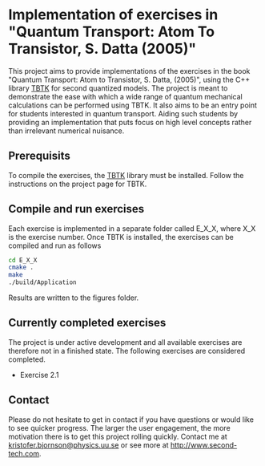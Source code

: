 # Implementation of exercises in "Quantum Transport: Atom To Transistor, S. Datta (2005)"

This project aims to provide implementations of the exercises in the book "Quantum Transport: Atom to Transistor, S. Datta, (2005)", using the C++ library [TBTK](https://github.com/dafer45/TBTK/) for second quantized models.
The project is meant to demonstrate the ease with which a wide range of quantum mechanical calculations can be performed using TBTK.
It also aims to be an entry point for students interested in quantum transport.
Aiding such students by providing an implementation that puts focus on high level concepts rather than irrelevant numerical nuisance.

## Prerequisits
To compile the exercises, the [TBTK](https://github.com/dafer45/TBTK/) library must be installed.
Follow the instructions on the project page for TBTK.

## Compile and run exercises
Each exercise is implemented in a separate folder called E_X_X, where X_X is the exercise number.
Once TBTK is installed, the exercises can be compiled and run as follows
```bash
cd E_X_X
cmake .
make
./build/Application
```
Results are written to the figures folder.

## Currently completed exercises
The project is under active development and all available exercises are therefore not in a finished state.
The following exercises are considered completed.

* Exercise 2.1

## Contact
Please do not hesitate to get in contact if you have questions or would like to see quicker progress.
The larger the user engagement, the more motivation there is to get this project rolling quickly.
Contact me at kristofer.bjornson@physics.uu.se or see more at http://www.second-tech.com.
